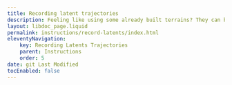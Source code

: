```yaml
---
title: Recording latent trajectories
description: Feeling like using some already built terrains? They can be used as presets.
layout: libdoc_page.liquid
permalink: instructions/record-latents/index.html
eleventyNavigation:
    key: Recording Latents Trajectories
    parent: Instructions
    order: 5
date: git Last Modified
tocEnabled: false
---
```


